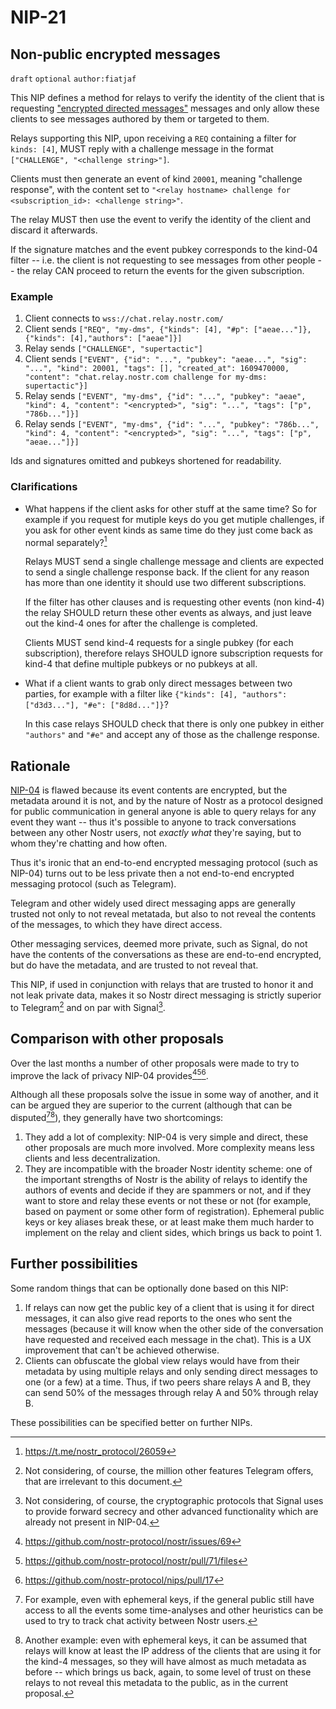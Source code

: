 NIP-21
======

Non-public encrypted messages
-----------------------------

`draft` `optional` `author:fiatjaf`

This NIP defines a method for relays to verify the identity of the client that is requesting ["encrypted directed messages"](04.md) messages and only allow these clients to see messages authored by them or targeted to them.

Relays supporting this NIP, upon receiving a `REQ` containing a filter for `kinds: [4]`, MUST reply with a challenge message in the format `["CHALLENGE", "<challenge string>"]`.

Clients must then generate an event of kind `20001`, meaning "challenge response", with the content set to `"<relay hostname> challenge for <subscription_id>: <challenge string>"`.

The relay MUST then use the event to verify the identity of the client and discard it afterwards.

If the signature matches and the event pubkey corresponds to the kind-04 filter -- i.e. the client is not requesting to see messages from other people -- the relay CAN proceed to return the events for the given subscription.

### Example

1. Client connects to `wss://chat.relay.nostr.com/`
2. Client sends `["REQ", "my-dms", {"kinds": [4], "#p": ["aeae..."]}, {"kinds": [4],"authors": ["aeae"]}]`
3. Relay sends `["CHALLENGE", "supertactic"]`
4. Client sends `["EVENT", {"id": "...", "pubkey": "aeae...", "sig": "...", "kind": 20001, "tags": [], "created_at": 1609470000, "content": "chat.relay.nostr.com challenge for my-dms: supertactic"}]`
5. Relay sends `["EVENT", "my-dms", {"id": "...", "pubkey": "aeae", "kind": 4, "content": "<encrypted>", "sig": "...", "tags": ["p", "786b..."]}]`
5. Relay sends `["EVENT", "my-dms", {"id": "...", "pubkey": "786b...", "kind": 4, "content": "<encrypted>", "sig": "...", "tags": ["p", "aeae..."]}]`

Ids and signatures omitted and pubkeys shortened for readability.

### Clarifications

- What happens if the client asks for other stuff at the same time? So for example if you request for mutiple keys do you get mutiple challenges, if you ask for other event kinds as same time do they just come back as normal separately?[^q1]

  Relays MUST send a single challenge message and clients are expected to send a single challenge response back. If the client for any reason has more than one identity it should use two different subscriptions.

  If the filter has other clauses and is requesting other events (non kind-4) the relay SHOULD return these other events as always, and just leave out the kind-4 ones for after the challenge is completed.

  Clients MUST send kind-4 requests for a single pubkey (for each subscription), therefore relays SHOULD ignore subscription requests for kind-4 that define multiple pubkeys or no pubkeys at all.

- What if a client wants to grab only direct messages between two parties, for example with a filter like `{"kinds": [4], "authors": ["d3d3..."], "#e": ["8d8d..."]}`?

  In this case relays SHOULD check that there is only one pubkey in either `"authors"` and `"#e"` and accept any of those as the challenge response.

[^q1]: https://t.me/nostr_protocol/26059

## Rationale

[NIP-04](04.md) is flawed because its event contents are encrypted, but the metadata around it is not, and by the nature of Nostr as a protocol designed for public communication in general anyone is able to query relays for any event they want -- thus it's possible to anyone to track conversations between any other Nostr users, not _exactly what_ they're saying, but to whom they're chatting and how often.

Thus it's ironic that an end-to-end encrypted messaging protocol (such as NIP-04) turns out to be less private then a not end-to-end encrypted messaging protocol (such as Telegram).

Telegram and other widely used direct messaging apps are generally trusted not only to not reveal metatada, but also to not reveal the contents of the messages, to which they have direct access.

Other messaging services, deemed more private, such as Signal, do not have the contents of the conversations as these are end-to-end encrypted, but do have the metadata, and are trusted to not reveal that.

This NIP, if used in conjunction with relays that are trusted to honor it and not leak private data, makes it so Nostr direct messaging is strictly superior to Telegram[^1] and on par with Signal[^2].

[^1]: Not considering, of course, the million other features Telegram offers, that are irrelevant to this document.
[^2]: Not considering, of course, the cryptographic protocols that Signal uses to provide forward secrecy and other advanced functionality which are already not present in NIP-04.

## Comparison with other proposals

Over the last months a number of other proposals were made to try to improve the lack of privacy NIP-04 provides[^3][^4][^5].

Although all these proposals solve the issue in some way of another, and it can be argued they are superior to the current (although that can be disputed[^6][^7]), they generally have two shortcomings:

  1. They add a lot of complexity: NIP-04 is very simple and direct, these other proposals are much more involved. More complexity means less clients and less decentralization.
  2. They are incompatible with the broader Nostr identity scheme: one of the important strengths of Nostr is the ability of relays to identify the authors of events and decide if they are spammers or not, and if they want to store and relay these events or not these or not (for example, based on payment or some other form of registration). Ephemeral public keys or key aliases break these, or at least make them much harder to implement on the relay and client sides, which brings us back to point 1.

[^3]: https://github.com/nostr-protocol/nostr/issues/69
[^4]: https://github.com/nostr-protocol/nostr/pull/71/files
[^5]: https://github.com/nostr-protocol/nips/pull/17
[^6]: For example, even with ephemeral keys, if the general public still have access to all the events some time-analyses and other heuristics can be used to try to track chat activity between Nostr users.
[^7]: Another example: even with ephemeral keys, it can be assumed that relays will know at least the IP address of the clients that are using it for the kind-4 messages, so they will have almost as much metadata as before -- which brings us back, again, to some level of trust on these relays to not reveal this metadata to the public, as in the current proposal.

## Further possibilities

Some random things that can be optionally done based on this NIP:

  1. If relays can now get the public key of a client that is using it for direct messages, it can also give read reports to the ones who sent the messages (because it will know when the other side of the conversation have requested and received each message in the chat). This is a UX improvement that can't be achieved otherwise.
  2. Clients can obfuscate the global view relays would have from their metadata by using multiple relays and only sending direct messages to one (or a few) at a time. Thus, if two peers share relays A and B, they can send 50% of the messages through relay A and 50% through relay B.

These possibilities can be specified better on further NIPs.
